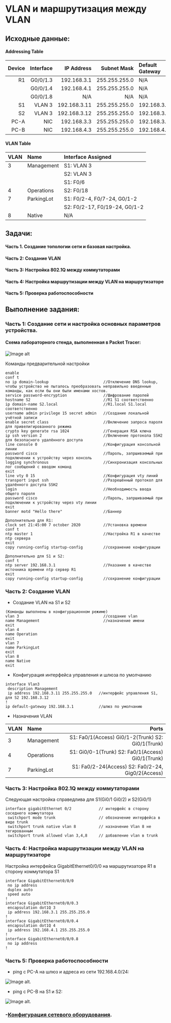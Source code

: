 # VLAN и маршрутизация между VLAN
    
## Исходные данные:

#### Addressing Table

| Device  | Interface          |IP Address   |Subnet Mask  |Default Gateway|
| -------:|------------------:| -------------:| -----------:| :-------------|
| R1      | G0/0/1.3           | 192.168.3.1  |255.255.255.0| N/A           |
|         | G0/0/1.4           | 192.168.4.1  |255.255.255.0| N/A           |
|         | G0/0/1.8           | N/A          |N/A          | N/A           |
| S1      | VLAN 3             | 192.168.3.11 |255.255.255.0| 192.168.3.1   |
| S2      | VLAN 3             | 192.168.3.12 |255.255.255.0| 192.168.3.1   |
| PC-A    | NIC                | 192.168.3.3  |255.255.255.0| 192.168.3.1   |
| PC-B    | NIC                | 192.168.4.3  |255.255.255.0| 192.168.4.1   |

#### VLAN Table

| VLAN    | Name             |Interface Assigned   
| :-------|:-----------------| :-----------| 
| 3       | Management       | S1: VLAN 3  |
|         |                  | S2: VLAN 3  |
|         |                  | S1: F0/6    |
| 4       | Operations       | S2: F0/18   |
| 7       | ParkingLot       | S1: F0/2-4, F0/7-24, G0/1-2   |
|         |                  | S2: F0/2-17, F0/19-24, G0/1-2 |
| 8       | Native           | N/A  |

## Задачи:

#### Часть 1. Создание топологии сети и базовая настройка.
#### Часть 2: Создание VLAN
#### Часть 3: Настройка 802.1Q между коммутаторами
#### Часть 4: Настройка маршрутизации между VLAN на маршрутизаторе
#### Часть 5: Проверка работоспособности


## Выполнение задания:

### Часть 1: Создание сети и настройка основных параметров устройства.

#### Cхема лабораторного стенда, выполненная в Packet Tracer:
![Image alt](https://github.com/anrent/otus-networks/blob/main/labs/lab01/topo.PNG)

Команды предварительной настройки
```
enable
conf t
no ip domain-lookup                        //Отключение DNS lookup, чтобы устройство не пыталось преобразовать неправильно введенные команды, как если бы они были именами хостов.
service password-encryption                //Шифрование паролей     
hostname S2                                //R1 S1 соответственно
ip domain-name S2.local                    //R1.local S1.local соответственно
username admin privilege 15 secret admin   //Создание локальной учётной записи
enable secret class                        //Включение запроса пароля для привелигированного режима
crypto key generate rsa 1024               //Генерация RSA ключа
ip ssh version 2                           //Включение протокола SSH2 для безопасного удалённого доступа
line console 0                             //Конфигурация консольной линии
password cisco                             //Пароль, запршиваемый при подключении к устройству через консоль
logging synchronous                        //Синхронизация консольных лог сообщений с вводом команд
exit
line vty 0 15                              //Конфигурация vty линий
transport input ssh                        //Разрешённый протокол для удалённого доступа SSH2
login                                      //Необходимость ввода общего пароля
password cisco                             //Пароль, запршиваемый при подключении к устройству через vty линии
exit
banner motd "Hello there"                  //Баннер

Дополнительно для R1:
clock set 21:45:00 7 october 2020          //Установка времени
conf t
ntp master 1                               //Настройка R1 в качестве ntp сервера
exit
copy running-config startup-config         //сохранение конфигурации

Дополнительно для S1 и S2:
conf t
ntp server 192.168.3.1                     //Указание в качестве источника времени ntp сервер R1
exit
copy running-config startup-config         //сохранение конфигурации
```
### Часть 2: Создание VLAN

- Создание VLAN на S1 и S2
```
(Команды выполнены в конфигурационном режиме)
vlan 3                                     //создание vlan
name Management                            //назначение имени 
exit
vlan 4                                  
name Operation                           
exit
vlan 7
name ParkingLot
exit
vlan 8
name Native
exit
```
- Конфигурация интерфейса управления и шлюза по умолчанию
```
interface Vlan3
 description Management
 ip address 192.168.3.11 255.255.255.0   //интерфейс управления S1, для S2 192.168.3.12
!
ip default-gateway 192.168.3.1           //шлюз по умолчанию
``` 
- Назначения VLAN 

|VLAN| Name |Ports|
| :-------|:-----------------| -----------:| 
|3|    Management |  S1: Fa0/1(Access) Gi0/1-2(Trunk) S2: Gi0/1(Trunk)|
|4|    Operations |  S1: Gi0/0-1(Trunk) S2: Fa0/1(Access) Gi0/1(Trunk)|
|7|    ParkingLot |  S1: Fa0/2-24(Access) S2: Fa0/2-24, Gig0/2(Access)|

### Часть 3: Настройка 802.1Q между коммутаторами
Следующая настройка справедлива для S1(Gi0/1 Gi0/2) и S2(Gi0/1)
```
interface gigabitEthernet 0/2            // интерфейс в сторону соседнего коммутатора
 switchport mode trunk                   // обозначение интерфейса в виде trunk
 switchport trunk native vlan 8          // назначение Vlan 8 не тегированным 
 switchport trunk allowed vlan 3,4,8     // добавление vlan в trunk
```


### Часть 4: Настройка маршрутизации между VLAN на маршрутизаторе
Настройка интерфейса GigabitEthernet0/0/0 на маршрутизаторе R1 в сторону коммутатора S1
```
interface GigabitEthernet0/0/0
 no ip address
 duplex auto
 speed auto
!
interface GigabitEthernet0/0/0.3
 encapsulation dot1Q 3
 ip address 192.168.3.1 255.255.255.0
!
interface GigabitEthernet0/0/0.4
 encapsulation dot1Q 4
 ip address 192.168.4.1 255.255.255.0
!
interface GigabitEthernet0/0/0.8
 no ip address
!
```
### Часть 5: Проверка работоспособности

- ping с PC-A на шлюз и адреса из сети 192.168.4.0/24: 

![Image alt](https://github.com/anrent/otus-networks/blob/main/labs/lab01/A.PNG).

- ping с PC-B на S1 и S2:

![Image alt](https://github.com/anrent/otus-networks/blob/main/labs/lab01/B.PNG).

### -[Конфигурация сетевого оборудования](config/).
